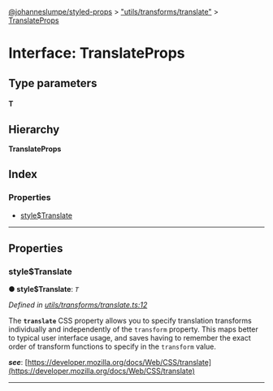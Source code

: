 [@johanneslumpe/styled-props](../README.md) > ["utils/transforms/translate"](../modules/_utils_transforms_translate_.md) > [TranslateProps](../interfaces/_utils_transforms_translate_.translateprops.md)

# Interface: TranslateProps

## Type parameters
#### T 
## Hierarchy

**TranslateProps**

## Index

### Properties

* [style$Translate](_utils_transforms_translate_.translateprops.md#style_translate)

---

## Properties

<a id="style_translate"></a>

###  style$Translate

**● style$Translate**: *`T`*

*Defined in [utils/transforms/translate.ts:12](https://github.com/johanneslumpe/styled-props/blob/8e709f1/src/utils/transforms/translate.ts#L12)*

The **`translate`** CSS property allows you to specify translation transforms individually and independently of the `transform` property. This maps better to typical user interface usage, and saves having to remember the exact order of transform functions to specify in the `transform` value.

*__see__*: [https://developer.mozilla.org/docs/Web/CSS/translate](https://developer.mozilla.org/docs/Web/CSS/translate)

___

